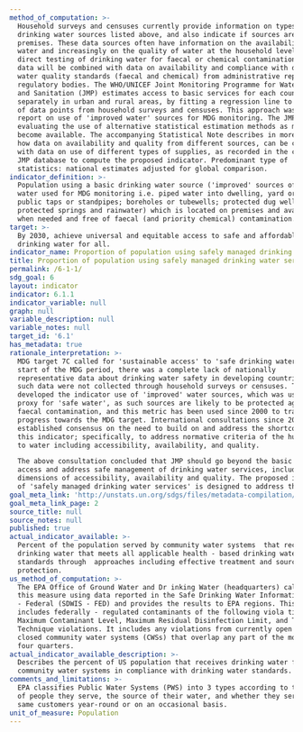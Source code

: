 ```yaml
---
method_of_computation: >-
  Household surveys and censuses currently provide information on types of basic
  drinking water sources listed above, and also indicate if sources are on
  premises. These data sources often have information on the availability of
  water and increasingly on the quality of water at the household level, through
  direct testing of drinking water for faecal or chemical contamination. These
  data will be combined with data on availability and compliance with drinking
  water quality standards (faecal and chemical) from administrative reporting or
  regulatory bodies. The WHO/UNICEF Joint Monitoring Programme for Water Supply
  and Sanitation (JMP) estimates access to basic services for each country,
  separately in urban and rural areas, by fitting a regression line to a series
  of data points from household surveys and censuses. This approach was used to
  report on use of 'improved water' sources for MDG monitoring. The JMP is
  evaluating the use of alternative statistical estimation methods as more data
  become available. The accompanying Statistical Note describes in more detail
  how data on availability and quality from different sources, can be combined
  with data on use of different types of supplies, as recorded in the current
  JMP database to compute the proposed indicator. Predominant type of
  statistics: national estimates adjusted for global comparison.
indicator_definition: >-
  Population using a basic drinking water source ('improved' sources of drinking
  water used for MDG monitoring i.e. piped water into dwelling, yard or plot;
  public taps or standpipes; boreholes or tubewells; protected dug wells;
  protected springs and rainwater) which is located on premises and available
  when needed and free of faecal (and priority chemical) contamination.
target: >-
  By 2030, achieve universal and equitable access to safe and affordable
  drinking water for all.
indicator_name: Proportion of population using safely managed drinking water services
title: Proportion of population using safely managed drinking water services
permalink: /6-1-1/
sdg_goal: 6
layout: indicator
indicator: 6.1.1
indicator_variable: null
graph: null
variable_description: null
variable_notes: null
target_id: '6.1'
has_metadata: true
rationale_interpretation: >-
  MDG target 7C called for 'sustainable access' to 'safe drinking water'. At the
  start of the MDG period, there was a complete lack of nationally
  representative data about drinking water safety in developing countries, and
  such data were not collected through household surveys or censuses. The JMP
  developed the indicator use of 'improved' water sources, which was used as a
  proxy for 'safe water', as such sources are likely to be protected against
  faecal contamination, and this metric has been used since 2000 to track
  progress towards the MDG target. International consultations since 2011 have
  established consensus on the need to build on and address the shortcomings of
  this indicator; specifically, to address normative criteria of the human right
  to water including accessibility, availability, and quality. 

  The above consultation concluded that JMP should go beyond the basic level of
  access and address safe management of drinking water services, including
  dimensions of accessibility, availability and quality. The proposed indicator
  of 'safely managed drinking water services' is designed to address this.
goal_meta_link: 'http://unstats.un.org/sdgs/files/metadata-compilation/Metadata-Goal-6.pdf'
goal_meta_link_page: 2
source_title: null
source_notes: null
published: true
actual_indicator_available: >-
  Percent of the population served by community water systems  that receive
  drinking water that meets all applicable health - based drinking water
  standards through  approaches including effective treatment and source water
  protection.
us_method_of_computation: >-
  The EPA Office of Ground Water and Dr inking Water (headquarters) calculates
  this measure using data reported in the Safe Drinking Water Information System
  - Federal (SDWIS - FED) and provides the results to EPA regions. This measure
  includes federally - regulated contaminants of the following viola tion types:
  Maximum Contaminant Level, Maximum Residual Disinfection Limit, and Treatment
  Technique violations. It includes any violations from currently open and
  closed community water systems (CWSs) that overlap any part of the most recent
  four quarters.
actual_indicator_available_description: >-
  Describes the percent of US population that receives drinking water from
  community water systems in compliance with drinking water standards. 
comments_and_limitations: >-
  EPA classifies Public Water Systems (PWS) into 3 types according to the number
  of people they serve, the source of their water, and whether they serve the
  same customers year-round or on an occasional basis. 
unit_of_measure: Population
---
```

